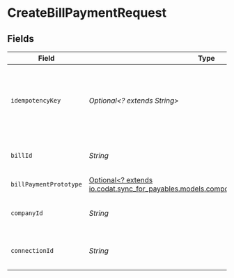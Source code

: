 # CreateBillPaymentRequest


## Fields

| Field                                                                                                                                    | Type                                                                                                                                     | Required                                                                                                                                 | Description                                                                                                                              | Example                                                                                                                                  |
| ---------------------------------------------------------------------------------------------------------------------------------------- | ---------------------------------------------------------------------------------------------------------------------------------------- | ---------------------------------------------------------------------------------------------------------------------------------------- | ---------------------------------------------------------------------------------------------------------------------------------------- | ---------------------------------------------------------------------------------------------------------------------------------------- |
| `idempotencyKey`                                                                                                                         | *Optional<? extends String>*                                                                                                             | :heavy_minus_sign:                                                                                                                       | A unique identifier to ensure idempotent behaviour for subsequent requests.                                                              |                                                                                                                                          |
| `billId`                                                                                                                                 | *String*                                                                                                                                 | :heavy_check_mark:                                                                                                                       | Unique identifier for a bill.                                                                                                            | 13d946f0-c5d5-42bc-b092-97ece17923ab                                                                                                     |
| `billPaymentPrototype`                                                                                                                   | [Optional<? extends io.codat.sync_for_payables.models.components.BillPaymentPrototype>](../../models/components/BillPaymentPrototype.md) | :heavy_minus_sign:                                                                                                                       | N/A                                                                                                                                      |                                                                                                                                          |
| `companyId`                                                                                                                              | *String*                                                                                                                                 | :heavy_check_mark:                                                                                                                       | Unique identifier for a company.                                                                                                         | 8a210b68-6988-11ed-a1eb-0242ac120002                                                                                                     |
| `connectionId`                                                                                                                           | *String*                                                                                                                                 | :heavy_check_mark:                                                                                                                       | Unique identifier for a connection.                                                                                                      | 2e9d2c44-f675-40ba-8049-353bfcb5e171                                                                                                     |